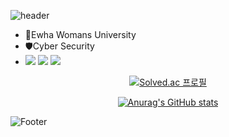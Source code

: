 ![header](https://capsule-render.vercel.app/api?type=slice&color=auto&height=100&section=header&text=&fontSize=50)

- 🏫Ewha Womans University
- 🛡️Cyber Security
- <img src="https://img.shields.io/badge/C-A8B9CC?style=flat-square&logo=C&logoColor=white"/> <img src ="https://img.shields.io/badge/Java-007396?style=flat-square&logo=Java&logoColor=white"/> <img src="https://img.shields.io/badge/Python-3766AB?style=flat-square&logo=Python&logoColor=white"/>
<div align="center">
  
[![Solved.ac
프로필](http://mazassumnida.wtf/api/v2/generate_badge?boj=venefer)](https://solved.ac/venefer)
  
[![Anurag's GitHub stats](https://github-readme-stats.vercel.app/api?username=east1otus)](https://github.com/east1otus/github-readme-stats)

<!-- [![Top Langs](https://github-readme-stats.vercel.app/api/top-langs/?username=east1otus)](https://github.com/east1otus/github-readme-stats) -->

</div>

![Footer](https://capsule-render.vercel.app/api?type=slice&color=auto&height=200&section=footer)
